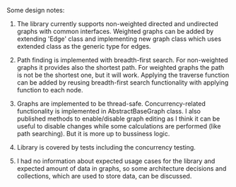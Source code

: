 Some design notes:
1. The library currently supports non-weighted directed and undirected graphs with common interfaces. 
Weighted graphs can be added by extending 'Edge' class and implementing new graph class which uses extended class as the generic type for edges.

2. Path finding is implemented with breadth-first search. For non-weighted graphs it provides also the shortest path. For weighted graphs the path is not be the shortest one, but it will work.
Applying the traverse function can be added by reusing breadth-first search functionality with applying function to each node.

3. Graphs are implemented to be thread-safe. Concurrency-related functionality is implemented in AbstractBaseGraph class.
I also published methods to enable/disable graph editing as I think it can be useful to disable changes while some calculations are performed (like path searching). But it is more up to bussiness logic.

4. Library is covered by tests including the concurrency testing.

5. I had no  information about expected usage cases for the library and expected amount of data in graphs, so some architecture decisions and collections, which are used to store data, can be discussed.
